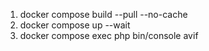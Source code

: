 1. docker compose build --pull --no-cache
2. docker compose up --wait
3. docker compose exec php bin/console avif

